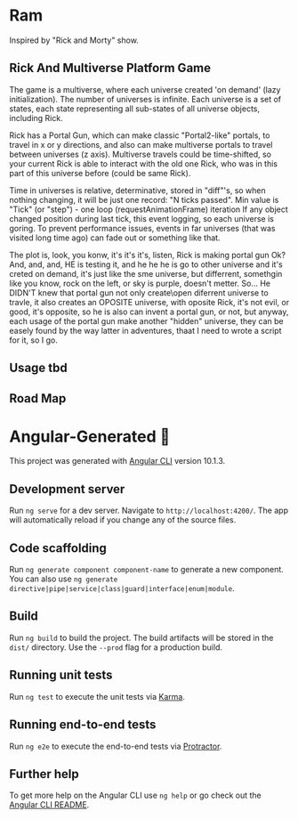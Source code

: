 # Ram
Inspired by "Rick and Morty" show.
## Rick And Multiverse Platform Game

The game is a multiverse, where each universe created 'on demand'
(lazy initialization). The number of universes is infinite.
Each universe is a set of states, each state representing
all sub-states of all universe objects, including Rick.

Rick has a Portal Gun, which can make classic "Portal2-like" portals,
to travel in x or y directions, and also can make multiverse portals
to travel between universes (z axis). Multiverse travels could be time-shifted,
so your current Rick is able to interact with the old one Rick,
who was in this part of this universe before (could be same Rick).

Time in universes is relative, determinative, stored in "diff"'s,
so when nothing changing, it will be just one record:
"N ticks passed".
Min value is "Tick" (or "step") - one loop (requestAnimationFrame) iteration
If any object changed position during last tick, this event logging, so each universe is goring.
To prevent performance issues, events in far universes (that was visited long time ago) can fade out or something like that.

The plot is, look, you konw, it's it's it's, listen, Rick is making portal gun Ok? And, and, and, HE is testing it, and
he he he is go to other universe and it's creted on demand, it's just like the sme universe, but differrent, somethgin
like you know, rock on the left, or sky is purple, doesn't metter. So... He DIDN'T knew that portal gun not only
create\open diferrent universe to travle, it also creates an OPOSITE universe, with oposite Rick, it's not evil, or
good, it's opposite, so he is also can invent a portal gun, or not, but anyway, each usage of the portal gun make
another "hidden" universe, they can be easely found by the way latter in adventures, thaat I need to wrote a script for
it, so I go.

## Usage tbd

## Road Map



# Angular-Generated 💩

This project was generated with [Angular CLI](https://github.com/angular/angular-cli) version 10.1.3.

## Development server

Run `ng serve` for a dev server. Navigate to `http://localhost:4200/`. The app will automatically reload if you change
any of the source files.

## Code scaffolding

Run `ng generate component component-name` to generate a new component. You can also
use `ng generate directive|pipe|service|class|guard|interface|enum|module`.

## Build

Run `ng build` to build the project. The build artifacts will be stored in the `dist/` directory. Use the `--prod` flag
for a production build.

## Running unit tests

Run `ng test` to execute the unit tests via [Karma](https://karma-runner.github.io).

## Running end-to-end tests

Run `ng e2e` to execute the end-to-end tests via [Protractor](http://www.protractortest.org/).

## Further help

To get more help on the Angular CLI use `ng help` or go check out
the [Angular CLI README](https://github.com/angular/angular-cli/blob/master/README.md).
